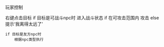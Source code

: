 
玩家控制

右键点击目标
    if 目标是可战斗npc时
        进入战斗状态
        if 在可攻击范围内
            攻击
        else 提示‘我离得太远了’



        
    if 目标是友方npc时
        根据npc类型执行
